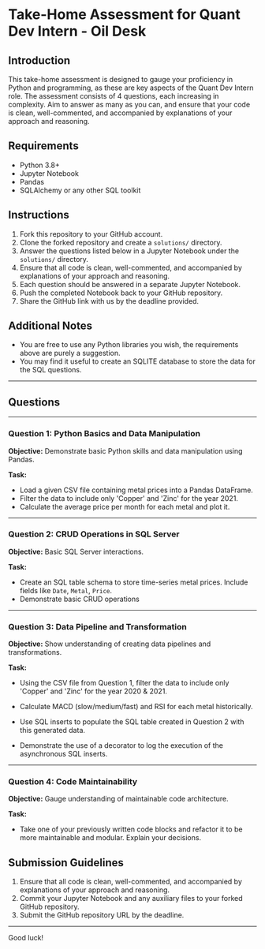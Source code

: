 # Take-Home Assessment for Quant Dev Intern - Oil Desk

## Introduction

This take-home assessment is designed to gauge your proficiency in Python and programming, as these are key aspects of the Quant Dev Intern role. The assessment consists of 4 questions, each increasing in complexity. Aim to answer as many as you can, and ensure that your code is clean, well-commented, and accompanied by explanations of your approach and reasoning.

## Requirements

- Python 3.8+
- Jupyter Notebook
- Pandas
- SQLAlchemy or any other SQL toolkit

## Instructions

1. Fork this repository to your GitHub account.
2. Clone the forked repository and create a `solutions/` directory.
3. Answer the questions listed below in a Jupyter Notebook under the `solutions/` directory.
4. Ensure that all code is clean, well-commented, and accompanied by explanations of your approach and reasoning.
5. Each question should be answered in a separate Jupyter Notebook.
4. Push the completed Notebook back to your GitHub repository.
5. Share the GitHub link with us by the deadline provided.

## Additional Notes

- You are free to use any Python libraries you wish, the requirements above are purely a suggestion.
- You may find it useful to create an SQLITE database to store the data for the SQL questions.

---

## Questions

---
### Question 1: Python Basics and Data Manipulation
**Objective:** Demonstrate basic Python skills and data manipulation using Pandas.

**Task:**
- Load a given CSV file containing metal prices into a Pandas DataFrame.
- Filter the data to include only 'Copper' and 'Zinc' for the year 2021.
- Calculate the average price per month for each metal and plot it.

---

### Question 2: CRUD Operations in SQL Server
**Objective:** Basic SQL Server interactions.

**Task:**
- Create an SQL table schema to store time-series metal prices. Include fields like `Date`, `Metal`, `Price`.
- Demonstrate basic CRUD operations

---

### Question 3: Data Pipeline and Transformation
**Objective:** Show understanding of creating data pipelines and transformations.

**Task:**
- Using the CSV file from Question 1, filter the data to include only 'Copper' and 'Zinc' for the year 2020 & 2021.
- Calculate MACD (slow/medium/fast) and RSI for each metal historically.
- Use SQL inserts to populate the SQL table created in Question 2 with this generated data.

- Demonstrate the use of a decorator to log the execution of the asynchronous SQL inserts.

---

### Question 4: Code Maintainability
**Objective:** Gauge understanding of maintainable code architecture.

**Task:**
- Take one of your previously written code blocks and refactor it to be more maintainable and modular. Explain your decisions.



## Submission Guidelines

1. Ensure that all code is clean, well-commented, and accompanied by explanations of your approach and reasoning.
2. Commit your Jupyter Notebook and any auxiliary files to your forked GitHub repository.
3. Submit the GitHub repository URL by the deadline.

---

Good luck!
